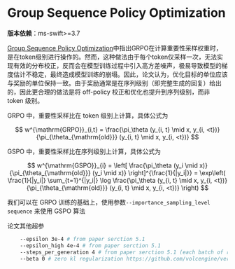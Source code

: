 # Group Sequence Policy Optimization

**版本依赖**：ms-swift>=3.7

[Group Sequence Policy Optimization](https://www.arxiv.org/abs/2507.18071)中指出GRPO在计算重要性采样权重时，是在token级别进行操作的。然而，这种做法由于每个token仅采样一次，无法实现有效的分布校正，反而会在模型训练过程中引入高方差噪声，极易导致模型的梯度估计不稳定，最终造成模型训练的崩塌。因此，论文认为，优化目标的单位应该与奖励的单位保持一致。由于奖励通常是在序列级别（即完整生成的回复）给出的，因此更合理的做法是将 off-policy 校正和优化也提升到序列级别，而非 token 级别。

GRPO 中，重要性采样比在 token 级别上计算，具体公式为

$$
w^{\mathrm{GRPO}}_{i,t} = \frac{\pi_\theta (y_{i, t} \mid x, y_{i, <t})}{\pi_{\theta_{\mathrm{old}}} (y_{i, t} \mid x, y_{i, <t})}
$$

GSPO 中，重要性采样比在序列级别上计算，具体公式为

$$
w^{\mathrm{GSPO}}_{i} = \left[ \frac{\pi_\theta (y_i \mid x)}{\pi_{\theta_{\mathrm{old}}} (y_i \mid x)} \right]^{\frac{1}{|y_i|}}
= \exp\left( \frac{1}{|y_i|} \sum_{t=1}^{|y_i|} \log \frac{\pi_\theta (y_{i, t} \mid x, y_{i, <t})}{\pi_{\theta_{\mathrm{old}}} (y_{i, t} \mid x, y_{i, <t})} \right)
$$

我们可以在 GRPO 训练的基础上，使用参数`--importance_sampling_level sequence` 来使用 GSPO 算法

论文其他超参
```bash
    --epsilon 3e-4 # from paper serction 5.1
    --epsilon_high 4e-4 # from paper serction 5.1
    --steps_per_generation 4 # from paper serction 5.1 (each batch of rollout data is partitioned into four minibatches for gradient updates)
    --beta 0 # zero kl regularization https://github.com/volcengine/verl/pull/2775#issuecomment-3131807306
```
